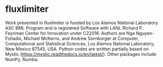 # fluxlimiter
Work presented in fluxlimiter is funded by Los Alamos National Laboratory ASC BML Program and is registered Software with LANL Richard P. Feynman Center for Innovation under C22016.   Authors are Nga Nguyen-Fotiadis, Michael McKerns, and Andrew Sornborger at Computer, Computational and Statistical Sciences, Los Alamos National Laboratory, New Mexico 87545, USA.
Python codes are written partially based on Mystic (https://mystic.readthedocs.io/en/latest/).  Other packages include NumPy, Numba.
